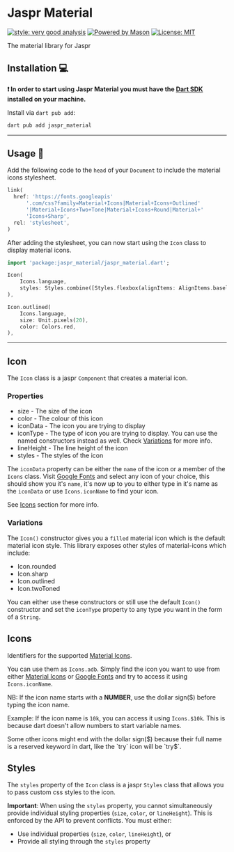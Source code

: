 # Jaspr Material

[![style: very good analysis][very_good_analysis_badge]][very_good_analysis_link]
[![Powered by Mason](https://img.shields.io/endpoint?url=https%3A%2F%2Ftinyurl.com%2Fmason-badge)](https://github.com/felangel/mason)
[![License: MIT][license_badge]][license_link]

The material library for Jaspr

## Installation 💻

**❗ In order to start using Jaspr Material you must have the [Dart SDK][dart_install_link] installed on your machine.**

Install via `dart pub add`:

```sh
dart pub add jaspr_material
```
---

## Usage 🚀

Add the following code to the `head` of your `Document` to include the material icons stylesheet.

```dart
link(
  href: 'https://fonts.googleapis'
      '.com/css?family=Material+Icons|Material+Icons+Outlined'
      '|Material+Icons+Two+Tone|Material+Icons+Round|Material+'
      'Icons+Sharp',
  rel: 'stylesheet',
)
```
After adding the stylesheet, you can now start using the `Icon` class to display material icons.

```dart
import 'package:jaspr_material/jaspr_material.dart';

Icon(
    Icons.language,
    styles: Styles.combine([Styles.flexbox(alignItems: AlignItems.baseline)]),
),

Icon.outlined(
    Icons.language,
    size: Unit.pixels(20),
    color: Colors.red,
),
```

---

## Icon

The `Icon` class is a jaspr `Component` that creates a material icon.

### Properties

- size - The size of the icon
- color - The colour of this icon
- iconData - The icon you are trying to display
- iconType - The type of icon you are trying to display. You can use the named constructors 
  instead as well. Check [Variations](#variations) for more info.
- lineHeight - The line height of the icon
- styles - The styles of the icon

The `iconData` property can be either the `name` of the icon or a member  of the `Icons` class. Visit [Google Fonts](https://material.io/resources/icons) and select any icon of your choice, this should show you it's `name`, it's now up to you to either type in it's name as the `iconData` or use `Icons.iconName` to find your icon.

See [Icons](#icons) section for more info.

### Variations

The `Icon()` constructor gives you a `filled` material icon which is the default material icon style. This library exposes other styles of material-icons which include:

- Icon.rounded
- Icon.sharp
- Icon.outlined
- Icon.twoToned

You can either use these constructors or still use the default `Icon()` constructor and set the
`iconType` property to any type you want in the form of a `String`.

## Icons

Identifiers for the supported [Material Icons](https://material.io/resources/icons).

You can use them as `Icons.adb`. Simply find the icon you want to use from either [Material Icons](https://material.io/resources/icons) or [Google Fonts](https://material.io/resources/icons) and try to access it using `Icons.iconName`.

NB: If the icon name starts with a **NUMBER**, use the dollar sign($) before typing the icon name. 

Example: If the icon name is `10k`, you can access it using `Icons.$10k`. This is because dart doesn't allow numbers to start variable names.

Some other icons might end with the dollar sign($) because their full name is a reserved keyword in dart, like the `try` icon will be `try$`.


## Styles

The `styles` property of the `Icon` class is a jaspr `Styles` class that allows you to pass custom
css styles to the icon. 

**Important**: When using the `styles` property, you cannot simultaneously provide individual styling properties (`size`, `color`, or `lineHeight`). This is enforced by the API to prevent conflicts. You must either:
- Use individual properties (`size`, `color`, `lineHeight`), or
- Provide all styling through the `styles` property

[dart_install_link]: https://dart.dev/get-dart
[github_actions_link]: https://docs.github.com/en/actions/learn-github-actions
[license_badge]: https://img.shields.io/badge/license-MIT-blue.svg
[license_link]: https://opensource.org/licenses/MIT
[logo_black]: https://raw.githubusercontent.com/VGVentures/very_good_brand/main/styles/README/vgv_logo_black.png#gh-light-mode-only
[logo_white]: https://raw.githubusercontent.com/VGVentures/very_good_brand/main/styles/README/vgv_logo_white.png#gh-dark-mode-only
[mason_link]: https://github.com/felangel/mason
[very_good_analysis_badge]: https://img.shields.io/badge/style-very_good_analysis-B22C89.svg
[very_good_analysis_link]: https://pub.dev/packages/very_good_analysis
[very_good_coverage_link]: https://github.com/marketplace/actions/very-good-coverage
[very_good_ventures_link]: https://verygood.ventures
[very_good_ventures_link_light]: https://verygood.ventures#gh-light-mode-only
[very_good_ventures_link_dark]: https://verygood.ventures#gh-dark-mode-only
[very_good_workflows_link]: https://github.com/VeryGoodOpenSource/very_good_workflows
